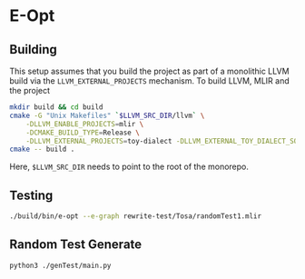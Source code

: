 # E-Opt

## Building

This setup assumes that you build the project as part of a monolithic LLVM build via the `LLVM_EXTERNAL_PROJECTS` mechanism.
To build LLVM, MLIR and the project
```sh
mkdir build && cd build
cmake -G "Unix Makefiles" `$LLVM_SRC_DIR/llvm` \
    -DLLVM_ENABLE_PROJECTS=mlir \
    -DCMAKE_BUILD_TYPE=Release \
    -DLLVM_EXTERNAL_PROJECTS=toy-dialect -DLLVM_EXTERNAL_TOY_DIALECT_SOURCE_DIR=../
cmake -- build .
```
Here, `$LLVM_SRC_DIR` needs to point to the root of the monorepo.

## Testing
```sh
./build/bin/e-opt --e-graph rewrite-test/Tosa/randomTest1.mlir
```

## Random Test Generate
```sh
python3 ./genTest/main.py
```
